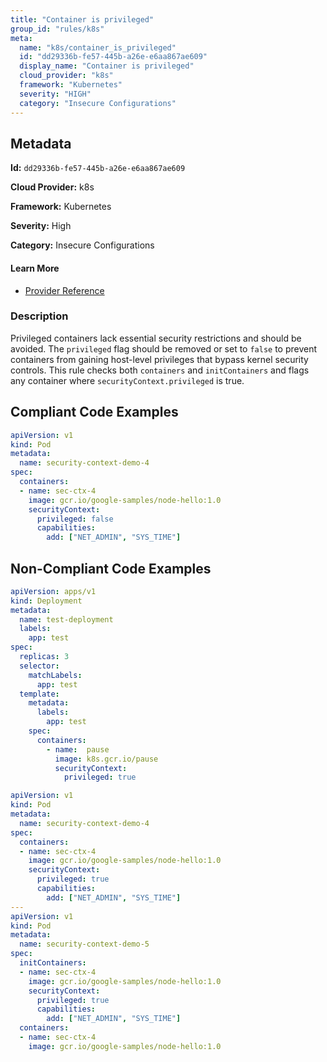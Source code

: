 ```yaml
---
title: "Container is privileged"
group_id: "rules/k8s"
meta:
  name: "k8s/container_is_privileged"
  id: "dd29336b-fe57-445b-a26e-e6aa867ae609"
  display_name: "Container is privileged"
  cloud_provider: "k8s"
  framework: "Kubernetes"
  severity: "HIGH"
  category: "Insecure Configurations"
---
```

## Metadata

**Id:** `dd29336b-fe57-445b-a26e-e6aa867ae609`

**Cloud Provider:** k8s

**Framework:** Kubernetes

**Severity:** High

**Category:** Insecure Configurations

#### Learn More

 - [Provider Reference](https://kubernetes.io/docs/concepts/workloads/pods/#privileged-mode-for-containers)

### Description

 Privileged containers lack essential security restrictions and should be avoided. The `privileged` flag should be removed or set to `false` to prevent containers from gaining host-level privileges that bypass kernel security controls. This rule checks both `containers` and `initContainers` and flags any container where `securityContext.privileged` is true.


## Compliant Code Examples
```yaml
apiVersion: v1
kind: Pod
metadata:
  name: security-context-demo-4
spec:
  containers:
  - name: sec-ctx-4
    image: gcr.io/google-samples/node-hello:1.0
    securityContext:
      privileged: false
      capabilities:
        add: ["NET_ADMIN", "SYS_TIME"]

```
## Non-Compliant Code Examples
```yaml
apiVersion: apps/v1
kind: Deployment
metadata:
  name: test-deployment
  labels:
    app: test
spec:
  replicas: 3
  selector:
    matchLabels:
      app: test
  template:
    metadata:
      labels:
        app: test
    spec:
      containers:
        - name:  pause
          image: k8s.gcr.io/pause
          securityContext:
            privileged: true

```

```yaml
apiVersion: v1
kind: Pod
metadata:
  name: security-context-demo-4
spec:
  containers:
  - name: sec-ctx-4
    image: gcr.io/google-samples/node-hello:1.0
    securityContext:
      privileged: true
      capabilities:
        add: ["NET_ADMIN", "SYS_TIME"]
---
apiVersion: v1
kind: Pod
metadata:
  name: security-context-demo-5
spec:
  initContainers:
  - name: sec-ctx-4
    image: gcr.io/google-samples/node-hello:1.0
    securityContext:
      privileged: true
      capabilities:
        add: ["NET_ADMIN", "SYS_TIME"]
  containers:
  - name: sec-ctx-4
    image: gcr.io/google-samples/node-hello:1.0

```